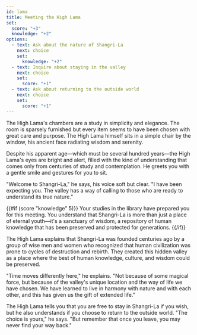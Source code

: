 ```yaml
---
id: lama
title: Meeting the High Lama
set:
  score: "+3"
  knowledge: "+2"
options:
  - text: Ask about the nature of Shangri-La
    next: choice
    set:
      knowledge: "+2"
  - text: Inquire about staying in the valley
    next: choice
    set:
      score: "+1"
  - text: Ask about returning to the outside world
    next: choice
    set:
      score: "+1"
---
```

The High Lama's chambers are a study in simplicity and elegance. The room is sparsely furnished but every item seems to have been chosen with great care and purpose. The High Lama himself sits in a simple chair by the window, his ancient face radiating wisdom and serenity.

Despite his apparent age—which must be several hundred years—the High Lama's eyes are bright and alert, filled with the kind of understanding that comes only from centuries of study and contemplation. He greets you with a gentle smile and gestures for you to sit.

"Welcome to Shangri-La," he says, his voice soft but clear. "I have been expecting you. The valley has a way of calling to those who are ready to understand its true nature."

{{#if (score "knowledge" 5)}}
Your studies in the library have prepared you for this meeting. You understand that Shangri-La is more than just a place of eternal youth—it's a sanctuary of wisdom, a repository of human knowledge that has been preserved and protected for generations.
{{/if}}

The High Lama explains that Shangri-La was founded centuries ago by a group of wise men and women who recognized that human civilization was prone to cycles of destruction and rebirth. They created this hidden valley as a place where the best of human knowledge, culture, and wisdom could be preserved.

"Time moves differently here," he explains. "Not because of some magical force, but because of the valley's unique location and the way of life we have chosen. We have learned to live in harmony with nature and with each other, and this has given us the gift of extended life."

The High Lama tells you that you are free to stay in Shangri-La if you wish, but he also understands if you choose to return to the outside world. "The choice is yours," he says. "But remember that once you leave, you may never find your way back." 